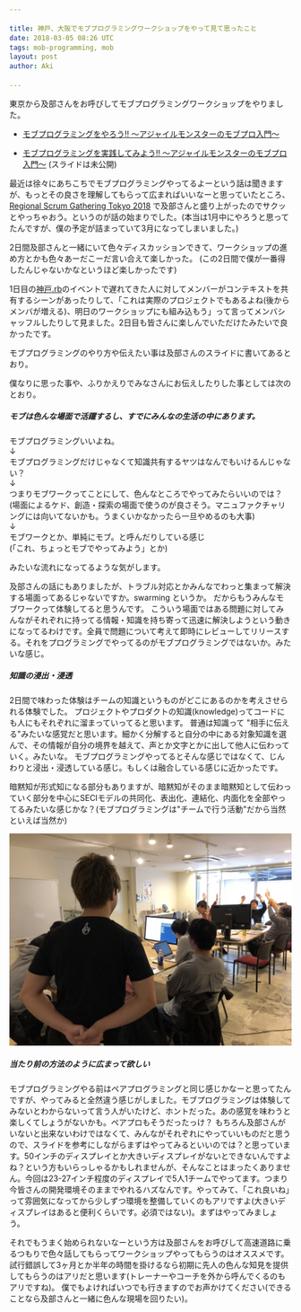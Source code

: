 ```yaml
---

title: 神戸、大阪でモブプログラミングワークショップをやって見て思ったこと
date: 2018-03-05 08:26 UTC
tags: mob-programming, mob
layout: post
author: Aki

---
```



東京から及部さんをお呼びしてモブプログラミングワークショップをやりました。

- [モブプログラミングをやろう!! 〜アジャイルモンスターのモブプロ入門〜](https://koberb.doorkeeper.jp/events/70770)

<script async class="speakerdeck-embed" data-id="8dd408e13c4a4b9fb3deef078b66c0c5" data-ratio="1.77777777777778" src="//speakerdeck.com/assets/embed.js"></script>

- [モブプログラミングを実践してみよう!! 〜アジャイルモンスターのモブプロ入門〜](https://devlove-kansai.doorkeeper.jp/events/70480)
(スライドは未公開)

最近は徐々にあちこちでモブプログラミングやってるよーという話は聞きますが、もっとその良さを理解してもらって広まればいいなーと思っていたところ、[Regional Scrum Gathering Tokyo 2018](https://2018.scrumgatheringtokyo.org/index.html) で及部さんと盛り上がったのでサクッとやっちゃおう。というのが話の始まりでした。(本当は1月中にやろうと思ってたんですが、僕の予定が詰まっていて3月になってしまいました。)

2日間及部さんと一緒にいて色々ディスカッションできて、ワークショップの進め方とかも色々あーだこーだ言い合えて楽しかった。
(この2日間で僕が一番得したんじゃないかなというほど楽しかったです)

1日目の[神戸.rb](https://koberb.doorkeeper.jp/)のイベントで遅れてきた人に対してメンバーがコンテキストを共有するシーンがあったりして、「これは実際のプロジェクトでもあるよね(後からメンバが増える)、明日のワークショップにも組み込もう」って言ってメンバシャッフルしたりして見ました。2日目も皆さんに楽しんでいただけたみたいで良かったです。

モブプログラミングのやり方や伝えたい事は及部さんのスライドに書いてあるとおり。

僕なりに思った事や、ふりかえりでみなさんにお伝えしたりした事としては次のとおり。

##### モブは色んな場面で活躍するし、すでにみんなの生活の中にあります。

モブプログラミングいいよね。<br />
↓<br />
モブプログラミングだけじゃなくて知識共有するヤツはなんでもいけるんじゃない？<br />
↓<br />
つまりモブワークってことにして、色んなところでやってみたらいいのでは？<br />
(場面によるケド、創造・探索の場面で使うのが良さそう。マニュファクチャリングには向いてないかも。うまくいかなかったら一旦やめるのも大事)<br />
↓<br />
モブワークとか、単純にモブ。と呼んだりしている感じ<br /> (「これ、ちょっとモブでやってみよう」とか)<br />

みたいな流れになってるような気がします。

及部さんの話にもありましたが、トラブル対応とかみんなでわっと集まって解決する場面ってあるじゃないですか。swarming というか。
だからもうみんなモブワークって体験してると思うんです。
こういう場面ではある問題に対してみんながそれぞれに持ってる情報・知識を持ち寄って迅速に解決しようという動きになってるわけです。全員で問題について考えて即時にレビューしてリリースする。それをプログラミングでやってるのがモブプログラミングではないか。みたいな感じ。

##### 知識の浸出・浸透

2日間で味わった体験はチームの知識というものがどこにあるのかを考えさせられる体験でした。
プロジェクトやプロダクトの知識(knowledge)ってコードにも人にもそれぞれに溜まっていってると思います。
普通は知識って "相手に伝える"みたいな感覚だと思います。細かく分解すると自分の中にある対象知識を選んで、その情報が自分の境界を越えて、声とか文字とかに出して他人に伝わっていく。みたいな。
モブプログラミングやってるとそんな感じではなくて、じんわりと浸出・浸透している感じ。もしくは融合している感じに近かったです。

暗黙知が形式知になる部分もありますが、暗黙知がそのまま暗黙知として伝わっていく部分を中心にSECIモデルの共同化、表出化、連結化、内面化を全部やってるみたいな感じかな？(モブプログラミングは"チームで行う活動"だから当然といえば当然か)

<img src="/images/2018/IMG_8016.jpg" alt="IMG_8016.jpg" width="600"/>

##### 当たり前の方法のように広まって欲しい

モブプログラミングやる前はペアプログラミングと同じ感じかなーと思ってたんですが、やってみると全然違う感じがしました。モブプログラミングは体験してみないとわからないって言う人がいたけど、ホントだった。あの感覚を味わうと楽しくてしょうがないかも。ペアプロもそうだったっけ？
もちろん及部さんがいないと出来ないわけではなくて、みんながそれぞれにやっていいものだと思うので、スライドを参考にしながらまずはやってみるといいのでは？と思っています。50インチのディスプレイとか大きいディスプレイがないとできないんですよね？という方もいらっしゃるかもしれませんが、そんなことはまったくありません。今回は23-27インチ程度のディスプレイで5人1チームでやってます。つまり今皆さんの開発環境そのままでやれるハズなんです。やってみて、「これ良いね」って雰囲気になってから少しずつ環境を整備していくのもアリですよ(大きいディスプレイはあると便利くらいです。必須ではない)。まずはやってみましょう。

それでもうまく始められないなーという方は及部さんをお呼びして高速道路に乗るつもりで色々話してもらってワークショップやってもらうのはオススメです。試行錯誤して3ヶ月とか半年の時間を掛けるなら初期に先人の色んな知見を提供してもらうのはアリだと思います(トレーナーやコーチを外から呼んでくるのもアリですね)。
僕でもよければいつでも行きますのでお声かけてください(できることなら及部さんと一緒に色んな現場を回りたい)。
